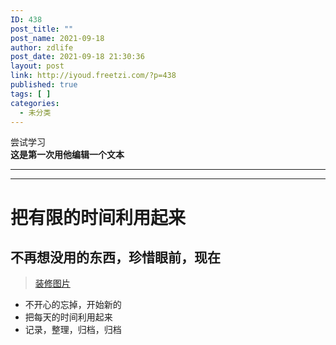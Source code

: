 ```yaml
---
ID: 438
post_title: ""
post_name: 2021-09-18
author: zdlife
post_date: 2021-09-18 21:30:36
layout: post
link: http://iyoud.freetzi.com/?p=438
published: true
tags: [ ]
categories:
  - 未分类
---
```

<!-- wp:paragraph -->

尝试学习  
**这是第一次用他编辑一个文本**

<!-- /wp:paragraph -->

<!-- wp:separator -->

<hr class="wp-block-separator" />

<!-- /wp:separator -->

<!-- wp:separator -->

<hr class="wp-block-separator" />

<!-- /wp:separator -->

<!-- wp:heading {"level":1} -->

# 把有限的时间利用起来

<!-- /wp:heading -->

<!-- wp:heading -->

## 不再想没用的东西，珍惜眼前，现在

<!-- /wp:heading -->

<!-- wp:quote -->

<blockquote class="wp-block-quote">
  <p>
    <a href="http://pan.iudd.icu/panomg/pan/webpng/Avatar300.jpg">装修图片</a>
  </p>
</blockquote>

<!-- /wp:quote -->

<!-- wp:list -->

*   不开心的忘掉，开始新的
*   把每天的时间利用起来
*   记录，整理，归档，归档

<!-- /wp:list -->